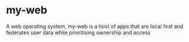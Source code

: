 # my-web

A web operating system, my-web is a host of apps that are local first and federates user data while prioritising
ownership and access
